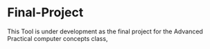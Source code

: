 # Final-Project
This Tool is under development as the final project for the Advanced Practical computer concepts class, 
